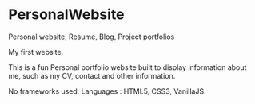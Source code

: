 # PersonalWebsite
Personal website, Resume, Blog, Project portfolios

My first website.

This is a fun Personal portfolio website built to display information about me, such as my CV, contact and other information.

No frameworks used. 
Languages : HTML5, CSS3, VanillaJS.

